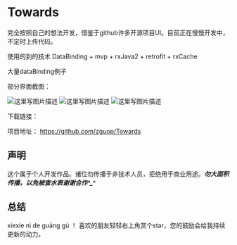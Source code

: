 # Towards
完全按照自己的想法开发，借鉴于github许多开源项目UI。目前正在慢慢开发中，不定时上传代码。


使用的到的技术     DataBinding + mvp + rxJava2 + retrofit + rxCache

大量dataBinding例子



部分界面截图：

![这里写图片描述](http://img.my.csdn.net/uploads/201703/17/1489737675_3236.gif) 
![这里写图片描述](http://img.my.csdn.net/uploads/201703/17/1489737675_9871.gif)
![这里写图片描述](http://img.my.csdn.net/uploads/201703/17/1489736672_1472.gif)


下载链接：
![]()


项目地址：
https://github.com/zguop/Towards

声明
--

这个属于个人开发作品。诸位勿传播于非技术人员，拒绝用于商业用途。***勿大面积传播，以免被查水表谢谢合作^_^***



总结
-
xiexie ni de guāng gù ！ 喜欢的朋友轻轻右上角赏个star，您的鼓励会给我持续更新的动力。









